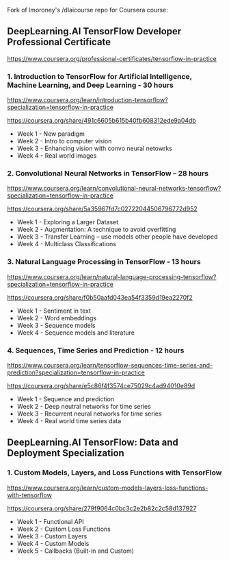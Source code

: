 Fork of lmoroney's /dlaicourse repo for Coursera course:

## DeepLearning.AI TensorFlow Developer Professional Certificate
https://www.coursera.org/professional-certificates/tensorflow-in-practice

### 1.	Introduction to TensorFlow for Artificial Intelligence, Machine Learning, and Deep Learning - 30 hours
https://www.coursera.org/learn/introduction-tensorflow?specialization=tensorflow-in-practice

https://coursera.org/share/491c6605b615b40fb608312ede9a04db

-	Week 1 - New paradigm
-	Week 2 - Intro to computer vision
-	Week 3 - Enhancing vision with convo neural netowrks
-	Week 4 - Real world images
 
### 2.	Convolutional Neural Networks in TensorFlow – 28 hours
https://www.coursera.org/learn/convolutional-neural-networks-tensorflow?specialization=tensorflow-in-practice

https://coursera.org/share/5a35967fd7c02722044506796772d952

-	Week 1 - Exploring a Larger Dataset
-	Week 2 - Augmentation: A technique to avoid overfitting
-	Week 3 - Transfer Learning – use models other people have developed
-	Week 4 - Multiclass Classifications

### 3.	Natural Language Processing in TensorFlow - 13 hours
https://www.coursera.org/learn/natural-language-processing-tensorflow?specialization=tensorflow-in-practice

https://coursera.org/share/f0b50aafd043ea54f3359d19ea2270f2

-	Week 1 - Sentiment in text
-	Week 2 - Word embeddings
-	Week 3 - Sequence models
-	Week 4 - Sequence models and literature

### 4.	Sequences, Time Series and Prediction - 12 hours
https://www.coursera.org/learn/tensorflow-sequences-time-series-and-prediction?specialization=tensorflow-in-practice

https://coursera.org/share/e5c86f4f3574ce75029c4ad94010e89d

-	Week 1 - Sequence and prediction 
-	Week 2 - Deep neutral networks for time series
-	Week 3 - Recurrent neural networks for time series
-	Week 4 - Real world time series data


## DeepLearning.AI TensorFlow: Data and Deployment Specialization

### 1.	Custom Models, Layers, and Loss Functions with TensorFlow
https://www.coursera.org/learn/custom-models-layers-loss-functions-with-tensorflow

https://coursera.org/share/279f9064c0bc3c2e2b82c2c58d137927

-	Week 1 - Functional API 
-	Week 2 - Custom Loss Functions
-	Week 3 - Custom Layers
-	Week 4 - Custom Models  
-	Week 5 - Callbacks (Built-in and Custom) 

